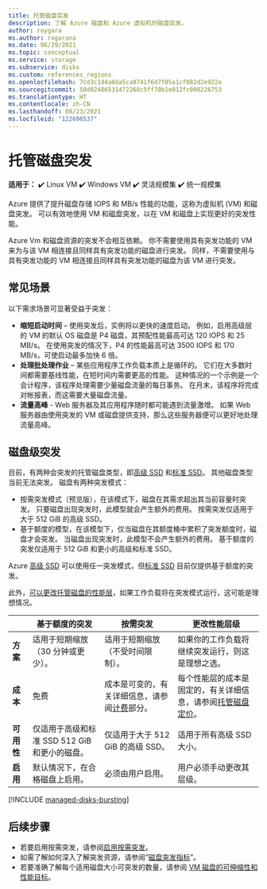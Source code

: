 ```yaml
---
title: 托管磁盘突发
description: 了解 Azure 磁盘和 Azure 虚拟机的磁盘突发。
author: roygara
ms.author: rogarana
ms.date: 06/29/2021
ms.topic: conceptual
ms.service: storage
ms.subservice: disks
ms.custom: references_regions
ms.openlocfilehash: 7cd3c1d4a0da5ca0741f6d7f05a1cf082d2e922e
ms.sourcegitcommit: 58d82486531472268c5ff70b1e012fc008226753
ms.translationtype: HT
ms.contentlocale: zh-CN
ms.lasthandoff: 08/23/2021
ms.locfileid: "122696537"
---
```

# <a name="managed-disk-bursting"></a>托管磁盘突发

**适用于：** :heavy_check_mark: Linux VM :heavy_check_mark: Windows VM :heavy_check_mark: 灵活规模集 :heavy_check_mark: 统一规模集

Azure 提供了提升磁盘存储 IOPS 和 MB/s 性能的功能，这称为虚拟机 (VM) 和磁盘突发。 可以有效地使用 VM 和磁盘突发，以在 VM 和磁盘上实现更好的突发性能。

Azure Vm 和磁盘资源的突发不会相互依赖。 你不需要使用具有突发功能的 VM 来为与该 VM 相连接且同样具有突发功能的磁盘进行突发。 同样，不需要使用与具有突发功能的 VM 相连接且同样具有突发功能的磁盘为该 VM 进行突发。

## <a name="common-scenarios"></a>常见场景
以下需求场景可显著受益于突发：
- **缩短启动时间** – 使用突发后，实例将以更快的速度启动。 例如，启用高级层的 VM 的默认 OS 磁盘是 P4 磁盘，其预配性能最高可达 120 IOPS 和 25 MB/s。 在使用突发的情况下，P4 的性能最高可达 3500 IOPS 和 170 MB/s，可使启动最多加快 6 倍。
- **处理批处理作业** – 某些应用程序工作负载本质上是循环的。 它们在大多数时间都需要基线性能，在短时间内需要更高的性能。 这种情况的一个示例是一个会计程序，该程序处理需要少量磁盘流量的每日事务。 在月末，该程序将完成对帐报表，而这需要大量磁盘流量。
- **流量高峰** - Web 服务器及其应用程序随时都可能遇到流量激增。 如果 Web 服务器由使用突发的 VM 或磁盘提供支持，那么这些服务器便可以更好地处理流量高峰。 

## <a name="disk-level-bursting"></a>磁盘级突发

目前，有两种会突发的托管磁盘类型，即[高级 SSD](disks-types.md#premium-ssd) 和[标准 SSD](disks-types.md#standard-ssd)。 其他磁盘类型当前无法突发。 磁盘有两种突发模式：

- 按需突发模式（预览版），在该模式下，磁盘在其需求超出其当前容量时突发。 只要磁盘出现突发时，此模型就会产生额外的费用。 按需突发仅适用于大于 512 GiB 的高级 SSD。
- 基于额度的模型，在该模型下，仅当磁盘在其额度桶中累积了突发额度时，磁盘才会突发。 当磁盘出现突发时，此模型不会产生额外的费用。 基于额度的突发仅适用于 512 GiB 和更小的高级和标准 SSD。

Azure [高级 SSD](disks-types.md#premium-ssd) 可以使用任一突发模式，但[标准 SSD](disks-types.md#standard-ssd) 目前仅提供基于额度的突发。

此外，[可以更改托管磁盘的性能层](disks-change-performance.md)，如果工作负载将在突发模式运行，这可能是理想情况。

|  |基于额度的突发  |按需突发  |更改性能层级  |
|---------|---------|---------|---------|
| **方案**|适用于短期缩放（30 分钟或更少）。|适用于短期缩放（不受时间限制）。|如果你的工作负载将继续突发运行，则这是理想之选。|
|**成本**     |免费         |成本是可变的，有关详细信息，请参阅[计费](#billing)部分。        |每个性能层的成本是固定的，有关详细信息，请参阅[托管磁盘定价](https://azure.microsoft.com/pricing/details/managed-disks/)。         |
|**可用性**     |仅适用于高级和标准 SSD 512 GiB 和更小的磁盘。         |仅适用于大于 512 GiB 的高级 SSD。         |适用于所有高级 SSD 大小。         |
|**启用**     |默认情况下，在合格磁盘上启用。         |必须由用户启用。         |用户必须手动更改其层级。         |

[!INCLUDE [managed-disks-bursting](../../includes/managed-disks-bursting-2.md)]

## <a name="next-steps"></a>后续步骤

- 若要启用按需突发，请参阅[启用按需突发](disks-enable-bursting.md)。
- 如需了解如何深入了解突发资源，请参阅“[磁盘突发指标](disks-metrics.md)”。
- 若要准确了解每个适用磁盘大小可突发的数量，请参阅 [VM 磁盘的可伸缩性和性能目标](disks-scalability-targets.md)。